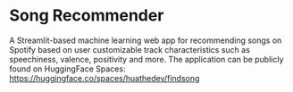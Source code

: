 # Song Recommender
A Streamlit-based machine learning web app for recommending songs on Spotify based on user customizable track characteristics such as speechiness, valence, positivity and more. The application can be publicly found on HuggingFace Spaces: https://huggingface.co/spaces/huathedev/findsong
